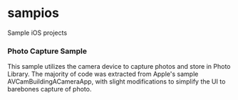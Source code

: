 # sampios
Sample iOS projects

### Photo Capture Sample
This sample utilizes the camera device to capture photos and store in Photo Library.  The majority of code was extracted from Apple's sample AVCamBuildingACameraApp, with slight modifications to simplify the UI to barebones capture of photo.
